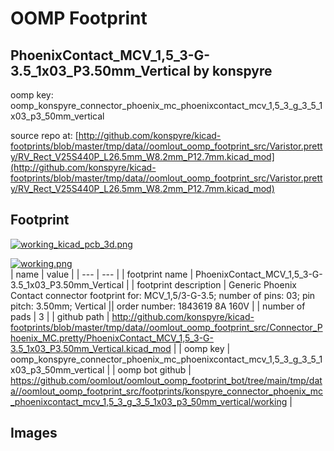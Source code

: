 # OOMP Footprint  
## PhoenixContact_MCV_1,5_3-G-3.5_1x03_P3.50mm_Vertical  by konspyre  
  
oomp key: oomp_konspyre_connector_phoenix_mc_phoenixcontact_mcv_1,5_3_g_3_5_1x03_p3_50mm_vertical  
  
source repo at: [http://github.com/konspyre/kicad-footprints/blob/master/tmp/data//oomlout_oomp_footprint_src/Varistor.pretty/RV_Rect_V25S440P_L26.5mm_W8.2mm_P12.7mm.kicad_mod](http://github.com/konspyre/kicad-footprints/blob/master/tmp/data//oomlout_oomp_footprint_src/Varistor.pretty/RV_Rect_V25S440P_L26.5mm_W8.2mm_P12.7mm.kicad_mod)  
## Footprint  
  
[![working_kicad_pcb_3d.png](working_kicad_pcb_3d_600.png)](working_kicad_pcb_3d.png)  
  
[![working.png](working_600.png)](working.png)  
| name | value | 
| --- | --- | 
| footprint name | PhoenixContact_MCV_1,5_3-G-3.5_1x03_P3.50mm_Vertical | 
| footprint description | Generic Phoenix Contact connector footprint for: MCV_1,5/3-G-3.5; number of pins: 03; pin pitch: 3.50mm; Vertical || order number: 1843619 8A 160V | 
| number of pads | 3 | 
| github path | http://github.com/konspyre/kicad-footprints/blob/master/tmp/data//oomlout_oomp_footprint_src/Connector_Phoenix_MC.pretty/PhoenixContact_MCV_1,5_3-G-3.5_1x03_P3.50mm_Vertical.kicad_mod | 
| oomp key | oomp_konspyre_connector_phoenix_mc_phoenixcontact_mcv_1,5_3_g_3_5_1x03_p3_50mm_vertical | 
| oomp bot github | https://github.com/oomlout/oomlout_oomp_footprint_bot/tree/main/tmp/data//oomlout_oomp_footprint_src/footprints/konspyre_connector_phoenix_mc_phoenixcontact_mcv_1,5_3_g_3_5_1x03_p3_50mm_vertical/working | 
## Images  
